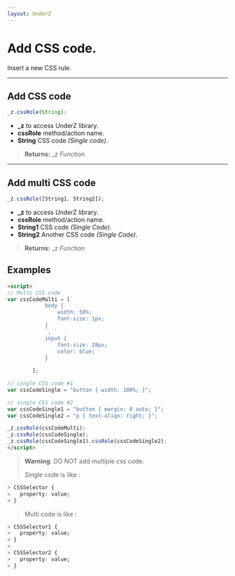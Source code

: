 ```yaml
---
layout: UnderZ
---
```

# Add CSS code.
Insert a new CSS rule.

***


## Add CSS code
```js
_z.cssRole(String);
```

* **_z** to access UnderZ library.
* **cssRole** method/action name.
* **String** CSS code _(Single code)_.

> **Returns:** \_z _Function_

***


## Add multi CSS code
```js
_z.cssRole([String1, String2]);
```

* **_z** to access UnderZ library.
* **cssRole** method/action name.
* **String1** CSS code _(Single Code)_.
* **String2** Another CSS code _(Single Code)_.

> **Returns:** \_z _Function_


## Examples

```html
<script>
// Multi CSS code
var cssCodeMulti = [`
			body {
				width: 50%;
				font-size: 1px;
			}
			`, `
			input {
				font-size: 28px;
				color: blue;
			}
			`
		];

// single CSS code #1
var cssCodeSingle = "button { width: 100%; }";

// single CSS code #2
var cssCodeSingle1 = "button { margin: 0 auto; }";
var cssCodeSingle2 = "p { text-align: right; }";

_z.cssRole(cssCodeMulti);
_z.cssRole(cssCodeSingle);
_z.cssRole(cssCodeSingle1).cssRole(cssCodeSingle2);
</script>

```

> **Warning**: DO NOT add multiple css code.
> 
> Single code is like :
> 
> 
```css
> CSSSelector {
>   property: value;
> }
```
> 
> 
> Multi code is like :
> 
> 
```css
> CSSSelector1 {
>   property: value;
> }
> 
> CSSSelector2 {
>   property: value;
> }
```
